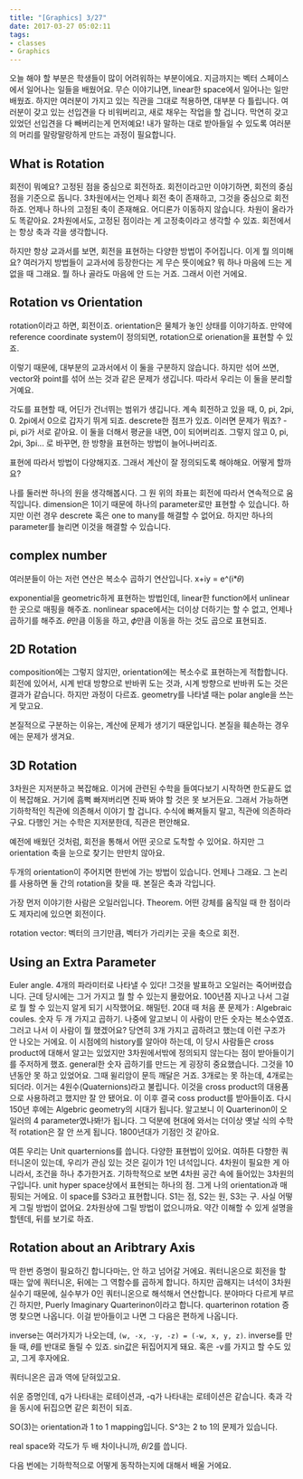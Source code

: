 ```yaml
---
title: "[Graphics] 3/27"
date: 2017-03-27 05:02:11
tags:
- classes
- Graphics
---
```

오늘 해야 할 부분은 학생들이 많이 어려워하는 부분이에요.
지금까지는 벡터 스페이스에서 일어나는 일들을 배웠어요.
무슨 이야기냐면, linear한 space에서 일어나는 일만 배웠죠.
하지만 여러분이 가지고 있는 직관을 그대로 적용하면, 대부분 다 틀립니다.
여러분이 갖고 있는 선입견을 다 비워버리고, 새로 채우는 작업을 할 겁니다.
막연히 갖고있었던 선입견을 다 빼버리는게 먼저예요!
내가 말하는 대로 받아들일 수 있도록 여러분의 머리를 말랑말랑하게 만드는 과정이 필요합니다.
<!-- more -->

## What is Rotation
회전이 뭐예요?
고정된 점을 중심으로 회전하죠.
회전이라고만 이야기하면, 회전의 중심점을 기준으로 돕니다.
3차원에서는 언제나 회전 축이 존재하고, 그것을 중심으로 회전하죠.
언제나 하나의 고정된 축이 존재해요.
어디론가 이동하지 않습니다.
차원이 올라가도 똑같아요.
2차원에서도, 고정된 점이라는 게 고정축이라고 생각할 수 있죠.
회전에서는 항상 축과 각을 생각합니다.

하지만 항상 교과서를 보면, 회전을 표현하는 다양한 방법이 주어집니다.
이게 뭘 의미해요?
여러가지 방법들이 교과서에 등장한다는 게 무슨 뜻이에요?
뭐 하나 마음에 드는 게 없을 때 그래요.
뭘 하나 골라도 마음에 안 드는 거죠.
그래서 이런 거에요.

## Rotation vs Orientation
rotation이라고 하면, 회전이죠.
orientation은 물체가 놓인 상태를 이야기하죠.
만약에 reference coordinate system이 정의되면,
rotation으로 orienation을 표현할 수 있죠.

이렇기 때문에, 대부분의 교과서에서 이 둘을 구분하지 않습니다.
하지만 섞어 쓰면, vector와 point를 섞어 쓰는 것과 같은 문제가 생깁니다.
따라서 우리는 이 둘을 분리할 거예요.

각도를 표현할 때, 어딘가 건너뛰는 범위가 생깁니다.
계속 회전하고 있을 때, 0, pi, 2pi, 0. 2pi에서 0으로 갑자기 뛰게 되죠.
descrete한 점프가 있죠.
이러면 문제가 뭐죠?
-pi, pi가 서로 같아요.
이 둘을 더해서 평균을 내면, 0이 되어버리죠.
그렇지 않고 0, pi, 2pi, 3pi... 로 바꾸면, 한 방향을 표현하는 방법이 늘어나버리죠.

표현에 따라서 방법이 다양해지죠.
그래서 계산이 잘 정의되도록 해야해요.
어떻게 할까요?

나를 둘러싼 하나의 원을 생각해봅시다.
그 원 위의 좌표는 회전에 따라서 연속적으로 움직입니다.
dimension은 1이기 때문에 하나의 parameter로만 표현할 수 있습니다.
하지만 이런 경우 descrete 혹은 one to many를 해결할 수 없어요.
하지만 하나의 parameter를 늘리면 이것을 해결할 수 있습니다.

## complex number
여러분들이 아는 저런 연산은 복소수 곱하기 연산입니다.
x+iy = e^(i*𝜃)

exponential을 geometric하게 표현하는 방법인데,
linear한 function에서 unlinear한 곳으로 매핑을 해주죠.
nonlinear space에서는 더이상 더하기는 할 수 없고, 언제나 곱하기를 해주죠.
𝜃만큼 이동을 하고, 𝜙만큼 이동을 하는 것도 곱으로 표현되죠.

## 2D Rotation
composition에는 그렇지 않지만,
orientation에는 복소수로 표현하는게 적합합니다.
회전에 있어서, 시계 반대 방향으로 반바퀴 도는 것과, 시계 방향으로 반바퀴 도는 것은 결과가 같습니다.
하지만 과정이 다르죠.
geometry를 나타낼 때는 polar angle을 쓰는게 맞고요.

본질적으로 구분하는 이유는, 계산에 문제가 생기기 때문입니다.
본질을 훼손하는 경우에는 문제가 생겨요.

## 3D Rotation
3차원은 지저분하고 복잡해요.
이거에 관련된 수학을 들여다보기 시작하면 한도끝도 없이 복잡해요.
거기에 흠뻑 빠져버리면 진짜 봐야 할 것은 못 보거든요.
그래서 가능하면 기하학적인 직관에 의존해서 이야기 할 겁니다.
수식에 빠져들지 말고, 직관에 의존하라구요.
다행인 거는 수학은 지저분한데, 직관은 편안해요.

예전에 배웠던 것처럼, 회전을 통해서 어떤 곳으로 도착할 수 있어요.
하지만 그 orientation 축을 눈으로 찾기는 만만치 않아요.

두개의 orientation이 주어지면 한번에 가는 방법이 있습니다.
언제나 그래요.
그 논리를 사용하면 둘 간의 rotation을 찾을 때.
본질은 축과 각입니다.

가장 먼저 이야기한 사람은 오일러입니다.
Theorem. 어떤 강체를 움직일 때 한 점이라도 제자리에 있으면 회전이다.

rotation vector: 벡터의 크기만큼, 벡터가 가리키는 곳을 축으로 회전.

## Using an Extra Parameter
Euler angle.
4개의 파라미터로 나타낼 수 있다!
그것을 발표하고 오일러는 죽어버렸습니다.
근데 당시에는 그거 가지고 뭘 할 수 있는지 몰랐어요.
100년쯤 지나고 나서 그걸로 뭘 할 수 있는지 알게 되기 시작했어요.
해밀턴.
20대 때 처음 푼 문제가 : Algebraic coules.
숫자 두 개 가지고 곱하기.
나중에 알고보니 이 사람이 만든 숫자는 복소수였죠.
그러고 나서 이 사람이 뭘 했겠어요?
당연히 3개 가지고 곱하려고 했는데 이런 구조가 안 나오는 거에요.
이 시점에의 history를 알아야 하는데,
이 당시 사람들은 cross product에 대해서 알고는 있었지만 3차원에서밖에 정의되지 않는다는 점이 받아들이기를 주저하게 했죠.
general한 숫자 곱하기를 만드는 게 굉장히 중요했습니다.
그것을 10년동안 못 하고 있었어요.
그때 윌리암이 문득 깨달은 거죠.
3개로는 못 하는데, 4개로는 되더라.
이거는 4원수(Quaternions)라고 불립니다.
이것을 cross product의 대용품으로 사용하려고 했지만 잘 안 됐어요.
이 이후 결국 coss product를 받아들이죠.
다시 150년 후에는 Algebric geometry의 시대가 됩니다.
알고보니 이 Quarterinon이 오일러의 4 parameter였나봐!가 됩니다.
그 덕분에 현대에 와서는 더이상 옛날 식의 수학적 rotation은 잘 안 쓰게 됩니다.
1800년대가 기점인 것 같아요.

여튼 우리는 Unit quarternions를 씁니다.
다양한 표현법이 있어요.
여하튼 다향한 쿼터니온이 있는데, 우리가 관심 있는 것은 길이가 1인 녀석입니다.
4차원이 필요한 게 아니라서, 조건을 하나 추가한거죠.
기하학적으로 보면 4차원 공간 속에 들어있는 3차원의 구입니다.
unit hyper space상에서 표현되는 하나의 점.
그게 나의 orientation과 매핑되는 거에요.
이 space를 S3라고 표현합니다.
S1는 점, S2는 원, S3는 구.
사실 어떻게 그릴 방법이 없어요.
2차원상에 그릴 방법이 없으니까요.
약간 이해할 수 있게 설명을 할텐데, 뒤를 보기로 하죠.

## Rotation about an Aribtrary Axis
딱 한번 증명이 필요하긴 합니다마는, 안 하고 넘어갈 거에요.
쿼터니온으로 회전을 할 때는 앞에 쿼터니온, 뒤에는 그 역함수를 곱하게 합니다.
하지만 곱해지는 녀석이 3차원 실수기 때문에, 실수부가 0인 쿼터니온으로 해석해서 연산합니다.
분야마다 다르게 부르긴 하지만, Puerly Imaginary Quarterinon이라고 합니다.
quarterinon rotation 증명 찾으면 나옵니다.
이걸 받아들이고 나면 그 다음은 편하게 나옵니다.

inverse는 여러가지가 나오는데, `(w, -x, -y, -z) = (-w, x, y, z)`.
inverse를 만들 때, 𝜃를 반대로 돌릴 수 있죠.
sin값은 뒤집어지게 돼요.
혹은 -v를 가지고 할 수도 있고, 그게 후자에요.

쿼터니온은 곱과 역에 닫혀있고요.

쉬운 증명인데, q가 나타내는 로테이션과, -q가 나타내는 로테이션은 같습니다.
축과 각을 동시에 뒤집으면 같은 회전이 되죠.

SO(3)는 orientation과 1 to 1 mapping입니다.
S^3는 2 to 1의 문제가 있습니다.

real space와 각도가 두 배 차이나니까, 𝜃/2를 씁니다.

다음 번에는 기하학적으로 어떻게 동작하는지에 대해서 배울 거에요.

